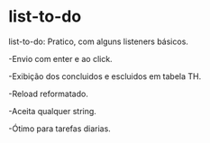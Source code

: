 # list-to-do
list-to-do: Pratico, com alguns listeners básicos.

-Envio com enter e ao click.

-Exibição dos concluidos e escluidos em tabela TH.

-Reload reformatado.

-Aceita qualquer string.

-Ótimo para tarefas diarias.



